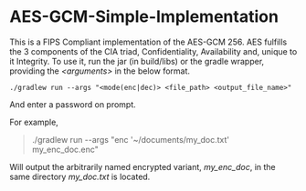 # AES-GCM-Simple-Implementation

This is a FIPS Compliant implementation of the AES-GCM 256. 
AES fulfills the 3 components of the CIA triad, Confidentiality, Availability and, unique to it Integrity. To use it, run the jar (in build/libs) or the gradle wrapper, providing the *\<arguments\>* in the below format. 

    ./gradlew run --args "<mode(enc|dec)> <file_path> <output_file_name>"

And enter a password on prompt.

For example, 

> ./gradlew run --args "enc '~/documents/my_doc.txt'
> my_enc_doc.enc"

Will output the arbitrarily named encrypted variant, *my_enc_doc*, in the same directory *my_doc.txt* is located.

